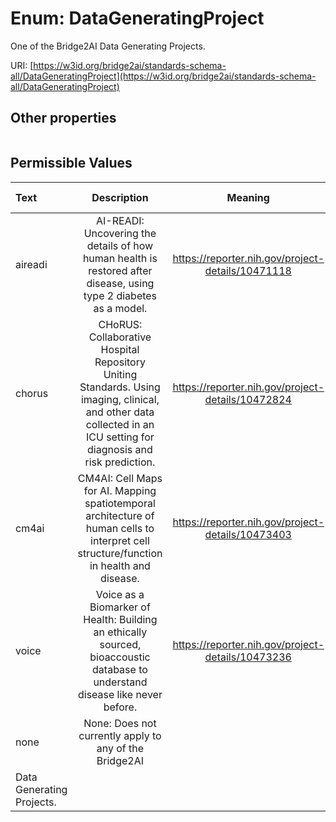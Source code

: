 
# Enum: DataGeneratingProject


One of the Bridge2AI Data Generating Projects.

URI: [https://w3id.org/bridge2ai/standards-schema-all/DataGeneratingProject](https://w3id.org/bridge2ai/standards-schema-all/DataGeneratingProject)


## Other properties

|  |  |  |
| --- | --- | --- |

## Permissible Values

| Text | Description | Meaning | Other Information |
| :--- | :---: | :---: | ---: |
| aireadi | AI-READI: Uncovering the details of how human health is restored after disease, using type 2 diabetes as a model. | https://reporter.nih.gov/project-details/10471118 |  |
| chorus | CHoRUS: Collaborative Hospital Repository Uniting Standards. Using imaging, clinical, and other data collected in an ICU setting for diagnosis and risk prediction. | https://reporter.nih.gov/project-details/10472824 |  |
| cm4ai | CM4AI: Cell Maps for AI. Mapping spatiotemporal architecture of human cells to interpret cell structure/function in health and disease. | https://reporter.nih.gov/project-details/10473403 |  |
| voice | Voice as a Biomarker of Health: Building an ethically sourced, bioaccoustic database to understand disease like never before. | https://reporter.nih.gov/project-details/10473236 |  |
| none | None: Does not currently apply to any of the Bridge2AI
  Data Generating Projects. |  |  |

